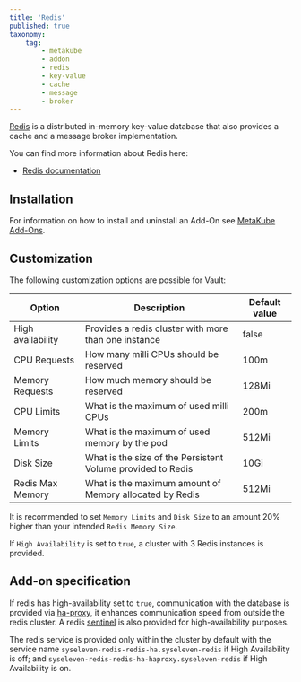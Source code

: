 ```yaml
---
title: 'Redis'
published: true
taxonomy:
    tag:
        - metakube
        - addon
        - redis
        - key-value
        - cache
        - message
        - broker
---
```


[Redis](https://www.vaultproject.io/) is a distributed in-memory key-value database that also provides a cache and a message broker implementation.

You can find more information about Redis here:

* [Redis documentation](https://redis.io/documentation)

## Installation

For information on how to install and uninstall an Add-On see [MetaKube Add-Ons](../default.en.md).

## Customization

The following customization options are possible for Vault:

| Option | Description | Default value |
| ------ | ----------- | ------------- |
| High availability | Provides a redis cluster with more than one instance | false |
| CPU Requests | How many milli CPUs should be reserved | 100m |
| Memory Requests | How much memory should be reserved | 128Mi |
| CPU Limits | What is the maximum of used milli CPUs | 200m |
| Memory Limits | What is the maximum of used memory by the pod | 512Mi |
| Disk Size | What is the size of the Persistent Volume provided to Redis | 10Gi |
| Redis Max Memory | What is the maximum amount of Memory allocated by Redis | 512Mi |

It is recommended to set `Memory Limits` and `Disk Size` to an amount 20% higher
than your intended `Redis Memory Size`.

If `High Availability` is set to `true`, a cluster with 3 Redis instances is provided.

## Add-on specification

If redis has high-availability set to `true`, communication with the database is provided via [ha-proxy](https://www.haproxy.org/),
it enhances communication speed from outside the redis cluster. A redis [sentinel](https://redis.io/topics/sentinel) is also provided for high-availability purposes.

The redis service is provided only within the cluster by default with the service name `syseleven-redis-redis-ha.syseleven-redis`
if High Availability is off; and `syseleven-redis-redis-ha-haproxy.syseleven-redis` if High Availability is on.
